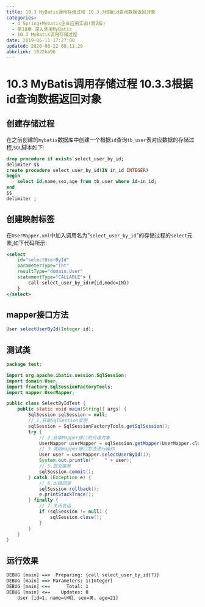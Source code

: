 ```yaml
---
title: 10.3 MyBatis调用存储过程 10.3.3根据id查询数据返回对象
categories: 
  - 4 Spring+Mybatis企业应用实战(第2版)
  - 第10章 深入使用MyBatis
  - 10.3 MyBatis调用存储过程
date: 2019-06-11 17:27:00
updated: 2020-06-22 08:11:29
abbrlink: 1822ba96
---
```

# 10.3 MyBatis调用存储过程 10.3.3根据id查询数据返回对象
## 创建存储过程
在之前创建的`mybatis`数据库中创建一个根据`id`查询`tb_user`表对应数据的存储过程,`SQL`脚本如下:
```sql
drop procedure if exists select_user_by_id;
delimiter $$
create procedure select_user_by_id(IN in_id INTEGER)
begin
    select id,name,sex,age from tb_user where id=in_id;
end
$$
delimiter ;
```
## 创建映射标签
在`UserMapper.xml`中加入调用名为"`select_user_by_id`"的存储过程的`select`元素,如下代码所示:
```xml
<select
    id="selectUserById"
    parameterType="int"
    resultType="domain.User"
    statementType="CALLABLE"> {
        call select_user_by_id(#{id,mode=IN})
    }
</select>
```
## mapper接口方法
```java
User selectUserById(Integer id);
```
## 测试类
```java /MyProcedureTest/src/test/SelectByIdTest.java
package test;

import org.apache.ibatis.session.SqlSession;
import domain.User;
import fractory.SqlSessionFactoryTools;
import mapper.UserMapper;

public class SelectByIdTest {
    public static void main(String[] args) {
        SqlSession sqlSession = null;
        // 1.获取SqlSession实例
        sqlSession = SqlSessionFactoryTools.getSqlSession();
        try {
            // 2.获取Mapper接口的代理对象
            UserMapper userMapper = sqlSession.getMapper(UserMapper.class);
            // 3.调用mapper接口方法进行操作
            User user = userMapper.selectUserById(1);
            System.out.println("    " + user);
            // 5.提交事务
            sqlSession.commit();
        } catch (Exception e) {
            // 6.出错回滚
            sqlSession.rollback();
            e.printStackTrace();
        } finally {
            // 7.关闭会话
            if (sqlSession != null) {
                sqlSession.close();
            }
        }
    }
}
```
## 运行效果
```cmd
DEBUG [main] ==>  Preparing: {call select_user_by_id(?)} 
DEBUG [main] ==> Parameters: 1(Integer)
DEBUG [main] <==      Total: 1
DEBUG [main] <==    Updates: 0
    User [id=1, name=小明, sex=男, age=21]
```
